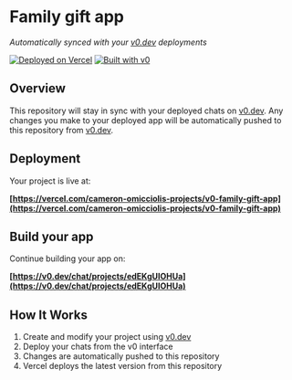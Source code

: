 # Family gift app

*Automatically synced with your [v0.dev](https://v0.dev) deployments*

[![Deployed on Vercel](https://img.shields.io/badge/Deployed%20on-Vercel-black?style=for-the-badge&logo=vercel)](https://vercel.com/cameron-omicciolis-projects/v0-family-gift-app)
[![Built with v0](https://img.shields.io/badge/Built%20with-v0.dev-black?style=for-the-badge)](https://v0.dev/chat/projects/edEKgUIOHUa)

## Overview

This repository will stay in sync with your deployed chats on [v0.dev](https://v0.dev).
Any changes you make to your deployed app will be automatically pushed to this repository from [v0.dev](https://v0.dev).

## Deployment

Your project is live at:

**[https://vercel.com/cameron-omicciolis-projects/v0-family-gift-app](https://vercel.com/cameron-omicciolis-projects/v0-family-gift-app)**

## Build your app

Continue building your app on:

**[https://v0.dev/chat/projects/edEKgUIOHUa](https://v0.dev/chat/projects/edEKgUIOHUa)**

## How It Works

1. Create and modify your project using [v0.dev](https://v0.dev)
2. Deploy your chats from the v0 interface
3. Changes are automatically pushed to this repository
4. Vercel deploys the latest version from this repository
